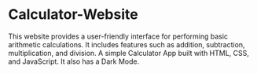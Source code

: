# Calculator-Website
This website provides a user-friendly interface for performing basic arithmetic calculations. It includes features such as addition, subtraction, multiplication, and division.
A simple Calculator App built with HTML, CSS, and JavaScript. It also has a Dark Mode.
